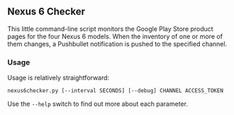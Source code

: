 ## Nexus 6 Checker

This little command-line script monitors the Google Play Store product pages for the four Nexus 6 models. When the inventory of one or more of them changes, a Pushbullet notification is pushed to the specified channel.

### Usage

Usage is relatively straightforward:

    nexus6checker.py [--interval SECONDS] [--debug] CHANNEL ACCESS_TOKEN

Use the `--help` switch to find out more about each parameter.
